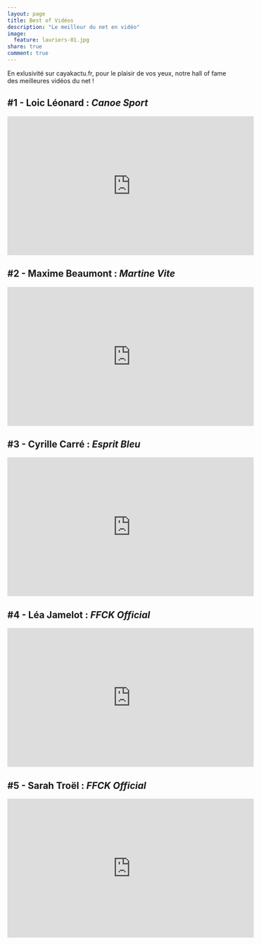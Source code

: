 ```yaml
---
layout: page
title: Best of Vidéos
description: "Le meilleur du net en vidéo"
image:
  feature: lauriers-01.jpg
share: true
comment: true
---
```


En exlusivité sur cayakactu.fr, pour le plaisir de vos yeux, notre hall of fame des meilleures vidéos du net !

## \#1 - Loic Léonard : *Canoe Sport*

<iframe width="560" height="315" src="https://www.youtube.com/embed/Ykz_tp9RiJA" frameborder="0"> </iframe>

## \#2 - Maxime Beaumont : *Martine Vite*

<iframe width="560" height="315" src="https://www.youtube.com/embed/haOS5eB6Ma4" frameborder="0"> </iframe>

## \#3 - Cyrille Carré : *Esprit Bleu*

<iframe width="560" height="315" src="https://www.youtube.com/embed/5TMtxuSE0aY" frameborder="0"> </iframe>

## \#4 - Léa Jamelot : *FFCK Official*

<iframe width="560" height="315" src="https://www.youtube.com/embed/Z36WEiPyjwo" frameborder="0"> </iframe>

## \#5 - Sarah Troël : *FFCK Official*

<iframe width="560" height="315" src="https://www.youtube.com/embed/ybWbSTZwft4" frameborder="0"> </iframe>
